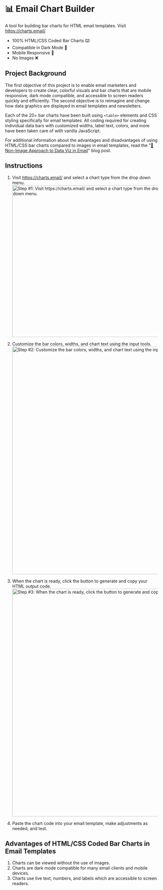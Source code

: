 # 📊 Email Chart Builder
A tool for building bar charts for HTML email templates. Visit <a href="https://charts.email/" target="_blank">https://charts.email/</a>
- 100% HTML/CSS Coded Bar Charts ⌨️
- Compatible in Dark Mode 🌙
- Mobile Responsive 📲
- No Images ❌

## Project Background

The first objective of this project is to enable email marketers and developers to create clear, colorful visuals and bar charts that are mobile responsive, dark mode compatible, and accessible to screen readers quickly and efficiently. The second objective is to reimagine and change how data graphics are displayed in email templates and newsletters.

Each of the 20+ bar charts have been built using `<table>` elements and CSS styling specifically for email templates. All coding required for creating individual data bars with customized widths, label text, colors, and more have been taken care of with vanilla JavaScript.

For additional information about the advantages and disadvantages of using HTML/CSS bar charts compared to images in email templates, read the "[🚫 Non-Image Approach to Data Viz in Email](https://dev.to/bdjang/non-image-approach-to-data-viz-in-email-o0k)" blog post.

## Instructions

1. Visit <a href="https://charts.email/" target="_blank">https://charts.email/</a> and select a chart type from the drop down menu.
    <img width="500" alt="Step #1: Visit https://charts.email/ and select a chart type from the drop down menu." src="https://github.com/bdjang/email-chart-builder/assets/6575035/279100ad-e47a-40f7-932f-b72d378c3611">

2. Customize the bar colors, widths, and chart text using the input tools.
    <img width="750" alt="Step #2: Customize the bar colors, widths, and chart text using the input tools" src="https://github.com/bdjang/email-chart-builder/assets/6575035/eb6866bd-c7a7-4e49-b5ba-7aa808da74a6">

3. When the chart is ready, click the button to generate and copy your HTML output code.
    <img width="750" alt="Step #3: When the chart is ready, click the button to generate and copy your HTML output code" src="https://github.com/bdjang/email-chart-builder/assets/6575035/bc25c45d-75cd-4116-a0b0-0847d49929d5">

4. Paste the chart code into your email template, make adjustments as needed, and test.

## Advantages of HTML/CSS Coded Bar Charts in Email Templates

1. Charts can be viewed without the use of images.
2. Charts are dark mode compatible for many email clients and mobile devices.
3. Charts use live text, numbers, and labels which are accessible to screen readers.